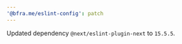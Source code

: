 ```yaml
---
'@bfra.me/eslint-config': patch
---
```


Updated dependency `@next/eslint-plugin-next` to `15.5.5`.
